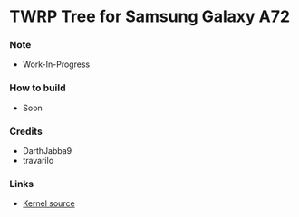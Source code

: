 # TWRP Tree for Samsung Galaxy A72

### Note
* Work-In-Progress

### How to build
* Soon

### Credits
* DarthJabba9
* travarilo

### Links
* [Kernel source](https://github.com/Samsung-SM7215/android_kernel_samsung_sm7125)
